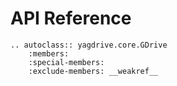 # API Reference

```{eval-rst}
.. autoclass:: yagdrive.core.GDrive
    :members:
    :special-members:
    :exclude-members: __weakref__
```
